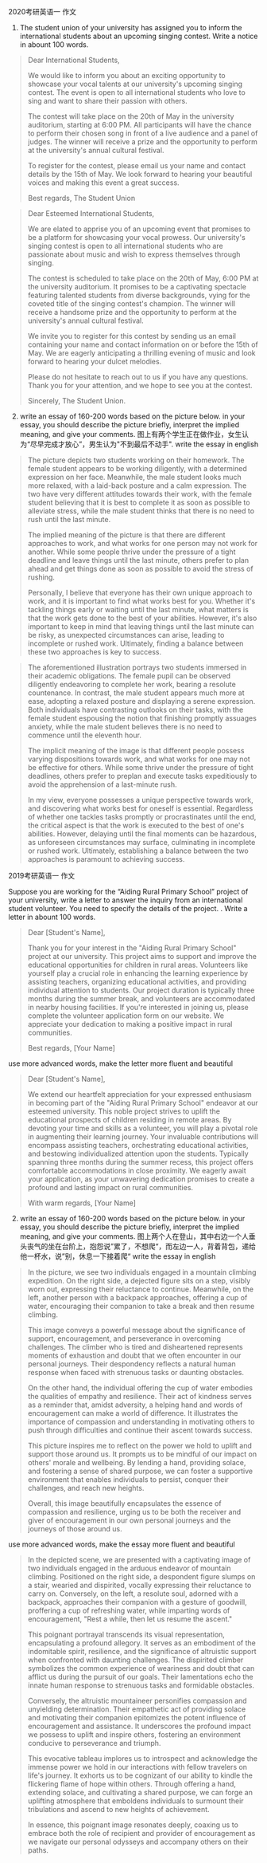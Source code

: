2020考研英语一 作文

1. The student union of your university has assigned you to inform the international students about an upcoming singing contest. Write a notice in abount 100 words.

> Dear International Students,
>
> We would like to inform you about an exciting opportunity to showcase your vocal talents at our university's upcoming singing contest. The event is open to all international students who love to sing and want to share their passion with others.
>
> The contest will take place on the 20th of May in the university auditorium, starting at 6:00 PM. All participants will have the chance to perform their chosen song in front of a live audience and a panel of judges. The winner will receive a prize and the opportunity to perform at the university's annual cultural festival.
>
> To register for the contest, please email us your name and contact details by the 15th of May. We look forward to hearing your beautiful voices and making this event a great success.
>
> Best regards, The Student Union



>Dear Esteemed International Students,
>
>We are elated to apprise you of an upcoming event that promises to be a platform for showcasing your vocal prowess. Our university's singing contest is open to all international students who are passionate about music and wish to express themselves through singing.
>
>The contest is scheduled to take place on the 20th of May, 6:00 PM at the university auditorium. It promises to be a captivating spectacle featuring talented students from diverse backgrounds, vying for the coveted title of the singing contest's champion. The winner will receive a handsome prize and the opportunity to perform at the university's annual cultural festival.
>
>We invite you to register for this contest by sending us an email containing your name and contact information on or before the 15th of May. We are eagerly anticipating a thrilling evening of music and look forward to hearing your dulcet melodies.
>
>Please do not hesitate to reach out to us if you have any questions. Thank you for your attention, and we hope to see you at the contest.
>
>Sincerely, The Student Union.

2. write an essay of 160-200 words based on the picture below. in your essay, you should describe the picture briefly, interpret the implied meaning, and give your comments. 图上有两个学生正在做作业，女生认为“尽早完成才放心”，男生认为"不到最后不动手". write the essay in english



>The picture depicts two students working on their homework. The female student appears to be working diligently, with a determined expression on her face. Meanwhile, the male student looks much more relaxed, with a laid-back posture and a calm expression. The two have very different attitudes towards their work, with the female student believing that it is best to complete it as soon as possible to alleviate stress, while the male student thinks that there is no need to rush until the last minute.
>
>The implied meaning of the picture is that there are different approaches to work, and what works for one person may not work for another. While some people thrive under the pressure of a tight deadline and leave things until the last minute, others prefer to plan ahead and get things done as soon as possible to avoid the stress of rushing.
>
>Personally, I believe that everyone has their own unique approach to work, and it is important to find what works best for you. Whether it's tackling things early or waiting until the last minute, what matters is that the work gets done to the best of your abilities. However, it's also important to keep in mind that leaving things until the last minute can be risky, as unexpected circumstances can arise, leading to incomplete or rushed work. Ultimately, finding a balance between these two approaches is key to success.



>The aforementioned illustration portrays two students immersed in their academic obligations. The female pupil can be observed diligently endeavoring to complete her work, bearing a resolute countenance. In contrast, the male student appears much more at ease, adopting a relaxed posture and displaying a serene expression. Both individuals have contrasting outlooks on their tasks, with the female student espousing the notion that finishing promptly assuages anxiety, while the male student believes there is no need to commence until the eleventh hour.
>
>The implicit meaning of the image is that different people possess varying dispositions towards work, and what works for one may not be effective for others. While some thrive under the pressure of tight deadlines, others prefer to preplan and execute tasks expeditiously to avoid the apprehension of a last-minute rush.
>
>In my view, everyone possesses a unique perspective towards work, and discovering what works best for oneself is essential. Regardless of whether one tackles tasks promptly or procrastinates until the end, the critical aspect is that the work is executed to the best of one's abilities. However, delaying until the final moments can be hazardous, as unforeseen circumstances may surface, culminating in incomplete or rushed work. Ultimately, establishing a balance between the two approaches is paramount to achieving success.



2019考研英语一 作文

Suppose you are working for the “Aiding Rural Primary School” project of your university, write a letter to answer the inquiry from an international student volunteer. You need to specify the details of the project. . Write a letter in abount 100 words.

> Dear [Student's Name],
>
> Thank you for your interest in the "Aiding Rural Primary School" project at our university. This project aims to support and improve the educational opportunities for children in rural areas. Volunteers like yourself play a crucial role in enhancing the learning experience by assisting teachers, organizing educational activities, and providing individual attention to students. Our project duration is typically three months during the summer break, and volunteers are accommodated in nearby housing facilities. If you're interested in joining us, please complete the volunteer application form on our website. We appreciate your dedication to making a positive impact in rural communities.
>
> Best regards, [Your Name]

use more advanced words, make the letter more fluent and beautiful

>Dear [Student's Name],
>
>We extend our heartfelt appreciation for your expressed enthusiasm in becoming part of the "Aiding Rural Primary School" endeavor at our esteemed university. This noble project strives to uplift the educational prospects of children residing in remote areas. By devoting your time and skills as a volunteer, you will play a pivotal role in augmenting their learning journey. Your invaluable contributions will encompass assisting teachers, orchestrating educational activities, and bestowing individualized attention upon the students. Typically spanning three months during the summer recess, this project offers comfortable accommodations in close proximity. We eagerly await your application, as your unwavering dedication promises to create a profound and lasting impact on rural communities.
>
>With warm regards, [Your Name]



2. write an essay of 160-200 words based on the picture below. in your essay, you should describe the picture briefly, interpret the implied meaning, and give your comments. 图上两个人在登山，其中右边一个人垂头丧气的坐在台阶上，抱怨说”累了，不想爬“，而左边一人，背着背包，递给他一杯水，说”别，休息一下接着爬“  write the essay in english

> In the picture, we see two individuals engaged in a mountain climbing expedition. On the right side, a dejected figure sits on a step, visibly worn out, expressing their reluctance to continue. Meanwhile, on the left, another person with a backpack approaches, offering a cup of water, encouraging their companion to take a break and then resume climbing.
>
> This image conveys a powerful message about the significance of support, encouragement, and perseverance in overcoming challenges. The climber who is tired and disheartened represents moments of exhaustion and doubt that we often encounter in our personal journeys. Their despondency reflects a natural human response when faced with strenuous tasks or daunting obstacles.
>
> On the other hand, the individual offering the cup of water embodies the qualities of empathy and resilience. Their act of kindness serves as a reminder that, amidst adversity, a helping hand and words of encouragement can make a world of difference. It illustrates the importance of compassion and understanding in motivating others to push through difficulties and continue their ascent towards success.
>
> This picture inspires me to reflect on the power we hold to uplift and support those around us. It prompts us to be mindful of our impact on others' morale and wellbeing. By lending a hand, providing solace, and fostering a sense of shared purpose, we can foster a supportive environment that enables individuals to persist, conquer their challenges, and reach new heights.
>
> Overall, this image beautifully encapsulates the essence of compassion and resilience, urging us to be both the receiver and giver of encouragement in our own personal journeys and the journeys of those around us.

use more advanced words, make the essay more fluent and beautiful

> In the depicted scene, we are presented with a captivating image of two individuals engaged in the arduous endeavor of mountain climbing. Positioned on the right side, a despondent figure slumps on a stair, wearied and dispirited, vocally expressing their reluctance to carry on. Conversely, on the left, a resolute soul, adorned with a backpack, approaches their companion with a gesture of goodwill, proffering a cup of refreshing water, while imparting words of encouragement, "Rest a while, then let us resume the ascent."
>
> This poignant portrayal transcends its visual representation, encapsulating a profound allegory. It serves as an embodiment of the indomitable spirit, resilience, and the significance of altruistic support when confronted with daunting challenges. The dispirited climber symbolizes the common experience of weariness and doubt that can afflict us during the pursuit of our goals. Their lamentations echo the innate human response to strenuous tasks and formidable obstacles.
>
> Conversely, the altruistic mountaineer personifies compassion and unyielding determination. Their empathetic act of providing solace and motivating their companion epitomizes the potent influence of encouragement and assistance. It underscores the profound impact we possess to uplift and inspire others, fostering an environment conducive to perseverance and triumph.
>
> This evocative tableau implores us to introspect and acknowledge the immense power we hold in our interactions with fellow travelers on life's journey. It exhorts us to be cognizant of our ability to kindle the flickering flame of hope within others. Through offering a hand, extending solace, and cultivating a shared purpose, we can forge an uplifting atmosphere that emboldens individuals to surmount their tribulations and ascend to new heights of achievement.
>
> In essence, this poignant image resonates deeply, coaxing us to embrace both the role of recipient and provider of encouragement as we navigate our personal odysseys and accompany others on their paths.